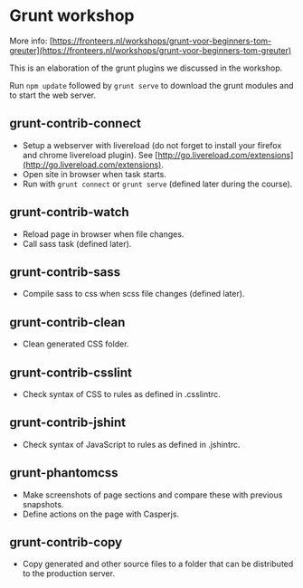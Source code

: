 # Grunt workshop

More info: [https://fronteers.nl/workshops/grunt-voor-beginners-tom-greuter](https://fronteers.nl/workshops/grunt-voor-beginners-tom-greuter)

This is an elaboration of the grunt plugins we discussed in the workshop.

Run `npm update` followed by `grunt serve` to download the grunt modules and to start the web server.

## grunt-contrib-connect

- Setup a webserver with livereload (do not forget to install your firefox and chrome livereload plugin). See [http://go.livereload.com/extensions](http://go.livereload.com/extensions).
- Open site in browser when task starts.
- Run with `grunt connect` or `grunt serve` (defined later during the course).

## grunt-contrib-watch

- Reload page in browser when file changes. 
- Call sass task (defined later).

## grunt-contrib-sass

- Compile sass to css when scss file changes (defined later).

## grunt-contrib-clean

- Clean generated CSS folder.

## grunt-contrib-csslint

- Check syntax of CSS to rules as defined in .csslintrc.

## grunt-contrib-jshint

- Check syntax of JavaScript to rules as defined in .jshintrc.

## grunt-phantomcss

- Make screenshots of page sections and compare these with previous snapshots.
- Define actions on the page with Casperjs.

## grunt-contrib-copy

- Copy generated and other source files to a folder that can be distributed to the production server. 